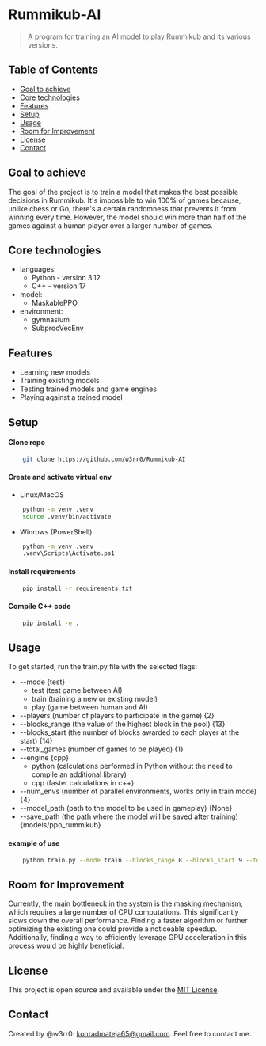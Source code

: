 # Rummikub-AI
> A program for training an AI model to play Rummikub and its various versions.

## Table of Contents
* [Goal to achieve](#goal-to-achieve)
* [Core technologies](#core-technologies)
* [Features](#features)
* [Setup](#setup)
* [Usage](#usage)
* [Room for Improvement](#room-for-improvement)
* [License](#license)
* [Contact](#contact)


## Goal to achieve
The goal of the project is to train a model that makes the best possible decisions in Rummikub.
It's impossible to win 100% of games because, unlike chess or Go,
there's a certain randomness that prevents it from winning every time.
However, the model should win more than half of the games against a human player over a larger number of games.


## Core technologies
- languages:
    - Python - version 3.12
    - C++ - version 17
- model:
  - MaskablePPO
- environment:
  - gymnasium
  - SubprocVecEnv


## Features
- Learning new models
- Training existing models
- Testing trained models and game engines
- Playing against a trained model


## Setup

#### Clone repo

```sh
    git clone https://github.com/w3rr0/Rummikub-AI
```

#### Create and activate virtual env

- Linux/MacOS

```sh
    python -m venv .venv
    source .venv/bin/activate
```

- Winrows (PowerShell)

```sh
    python -m venv .venv
    .venv\Scripts\Activate.ps1
```

#### Install requirements

```sh
    pip install -r requirements.txt
```

#### Compile C++ code

```sh
    pip install -e .
```


## Usage
To get started, run the train.py file with the selected flags:
- --mode {test}
  - test (test game between AI)
  - train (training a new or existing model)
  - play (game between human and AI)
- --players (number of players to participate in the game) {2}
- --blocks_range (the value of the highest block in the pool) {13}
- --blocks_start (the number of blocks awarded to each player at the start) {14}
- --total_games (number of games to be played) {1}
- --engine {cpp}
  - python (calculations performed in Python without the need to compile an additional library)
  - cpp (faster calculations in c++)
- --num_envs (number of parallel environments, works only in train mode) {4}
- --model_path (path to the model to be used in gameplay) {None}
- --save_path (the path where the model will be saved after training) {models/ppo_rummikub}

#### example of use

```sh
    python train.py --mode train --blocks_range 8 --blocks_start 9 --total_games 100 --save_path models/ppo_rummikub8.9
```


## Room for Improvement
Currently, the main bottleneck in the system is the masking mechanism,
which requires a large number of CPU computations.
This significantly slows down the overall performance.
Finding a faster algorithm or further optimizing the existing one could provide a noticeable speedup.
Additionally, finding a way to efficiently leverage GPU acceleration in this process would be highly beneficial.


## License
This project is open source and available under the [MIT License](LICENSE).


## Contact
Created by @w3rr0:
[konradmateja65@gmail.com](mailto:konradmateja65@gmail.com).
Feel free to contact me.
